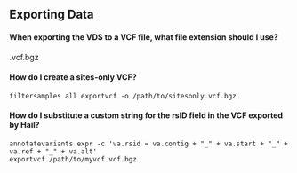 ## <a name="exportingdata"></a> Exporting Data

#### When exporting the VDS to a VCF file, what file extension should I use?

.vcf.bgz

#### How do I create a sites-only VCF?

```
filtersamples all exportvcf -o /path/to/sitesonly.vcf.bgz
```

#### How do I substitute a custom string for the rsID field in the VCF exported by Hail?
 
```
annotatevariants expr -c 'va.rsid = va.contig + "_" + va.start + "_" + va.ref + "_" + va.alt'
exportvcf /path/to/myvcf.vcf.bgz
```